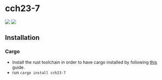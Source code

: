 # cch23-7
![](https://img.shields.io/badge/made_by_cryptograthor-black?style=flat&logo=undertale&logoColor=hotpink)
![](https://github.com/thor314/cch23-7/actions/workflows/ci/badge.svg)
<!-- [![crates.io](https://img.shields.io/crates/v/cch23-7.svg)](https://crates.io/crates/cch23-7) -->
<!-- [![Documentation](https://docs.rs/cch23-7/badge.svg)](https://docs.rs/cch23-7) -->
## Installation
### Cargo
- Install the rust toolchain in order to have cargo installed by following [this](https://www.rust-lang.org/tools/install) guide.
- run `cargo install cch23-7`
